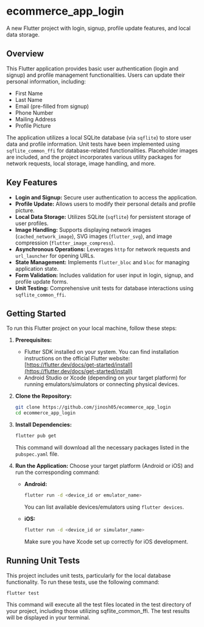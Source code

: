 # ecommerce_app_login

A new Flutter project with login, signup, profile update features, and local data storage.

## Overview

This Flutter application provides basic user authentication (login and signup) and profile management functionalities. Users can update their personal information, including:

* First Name
* Last Name
* Email (pre-filled from signup)
* Phone Number
* Mailing Address
* Profile Picture

The application utilizes a local SQLite database (via `sqflite`) to store user data and profile information. Unit tests have been implemented using `sqflite_common_ffi` for database-related functionalities. Placeholder images are included, and the project incorporates various utility packages for network requests, local storage, image handling, and more.

## Key Features

* **Login and Signup:** Secure user authentication to access the application.
* **Profile Update:** Allows users to modify their personal details and profile picture.
* **Local Data Storage:** Utilizes SQLite (`sqflite`) for persistent storage of user profiles.
* **Image Handling:** Supports displaying network images (`cached_network_image`), SVG images (`flutter_svg`), and image compression (`flutter_image_compress`).
* **Asynchronous Operations:** Leverages `http` for network requests and `url_launcher` for opening URLs.
* **State Management:** Implements `flutter_bloc` and `bloc` for managing application state.
* **Form Validation:** Includes validation for user input in login, signup, and profile update forms.
* **Unit Testing:** Comprehensive unit tests for database interactions using `sqflite_common_ffi`.

## Getting Started

To run this Flutter project on your local machine, follow these steps:

1.  **Prerequisites:**
    * Flutter SDK installed on your system. You can find installation instructions on the official Flutter website: [https://flutter.dev/docs/get-started/install](https://flutter.dev/docs/get-started/install)
    * Android Studio or Xcode (depending on your target platform) for running emulators/simulators or connecting physical devices.

2.  **Clone the Repository:**
    ```bash
    git clone https://github.com/jinosh05/ecommerce_app_login
    cd ecommerce_app_login
    ```
    

3.  **Install Dependencies:**
    ```bash
    flutter pub get
    ```
    This command will download all the necessary packages listed in the `pubspec.yaml` file.

4.  **Run the Application:**
    Choose your target platform (Android or iOS) and run the corresponding command:

    * **Android:**
        ```bash
        flutter run -d <device_id or emulator_name>
        ```
        You can list available devices/emulators using `flutter devices`.

    * **iOS:**
        ```bash
        flutter run -d <device_id or simulator_name>
        ```
        Make sure you have Xcode set up correctly for iOS development.

## Running Unit Tests

This project includes unit tests, particularly for the local database functionality. To run these tests, use the following command:

```bash
flutter test
```

This command will execute all the test files located in the test directory of your project, including those utilizing sqflite_common_ffi. The test results will be displayed in your terminal.

